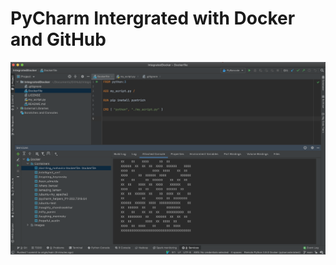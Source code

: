 # PyCharm Intergrated with Docker and GitHub

![Screenshot of project running in PyCharm](DockerImageRunningInPycharmGitInLowerRightCorner.png)
